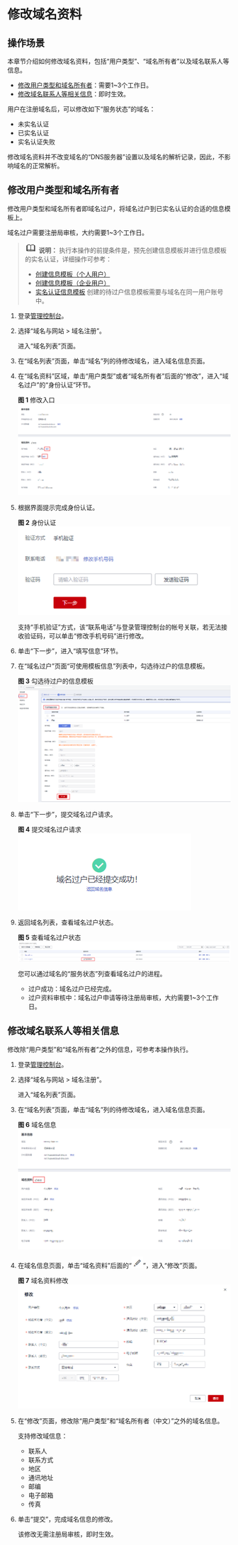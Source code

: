 # 修改域名资料<a name="domain_ug_330006"></a>

## 操作场景<a name="section135314813815"></a>

本章节介绍如何修改域名资料，包括“用户类型”、“域名所有者”以及域名联系人等信息。

-   [修改用户类型和域名所有者](#section171591401221)：需要1\~3个工作日。
-   [修改域名联系人等相关信息](#section16863139153817)：即时生效。

用户在注册域名后，可以修改如下“服务状态”的域名：

-   未实名认证
-   已实名认证
-   实名认证失败

修改域名资料并不改变域名的“DNS服务器”设置以及域名的解析记录，因此，不影响域名的正常解析。

## 修改用户类型和域名所有者<a name="section171591401221"></a>

修改用户类型和域名所有者即域名过户，将域名过户到已实名认证的合适的信息模板上。

域名过户需要注册局审核，大约需要1\~3个工作日。

>![](public_sys-resources/icon-note.gif) **说明：** 
>执行本操作的前提条件是，预先创建信息模板并进行信息模板的实名认证，详细操作可参考：
>-   [创建信息模板（个人用户）](创建信息模板（个人用户）.md)
>-   [创建信息模板（企业用户）](创建信息模板（企业用户）.md)
>-   [实名认证信息模板](实名认证信息模板.md)
>创建的待过户信息模板需要与域名在同一用户账号中。

1.  登录[管理控制台](https://auth.huaweicloud.com/authui/login.html?locale=zh-cn#/login)。
2.  选择“域名与网站 \> 域名注册”。

    进入“域名列表”页面。

3.  在“域名列表”页面，单击“域名”列的待修改域名，进入域名信息页面。
4.  在“域名资料”区域，单击“用户类型”或者“域名所有者”后面的“修改”，进入“域名过户”的“身份认证”环节。

    **图 1**  修改入口<a name="fig182630138254"></a>  
    ![](figures/修改入口.png "修改入口")

5.  根据界面提示完成身份认证。

    **图 2**  身份认证<a name="domain_ug_350002_fig488581123517"></a>  
    ![](figures/身份认证.png "身份认证")

    支持“手机验证”方式，该“联系电话”与登录管理控制台的帐号关联，若无法接收验证码，可以单击“修改手机号码”进行修改。

6.  单击“下一步”，进入“填写信息”环节。
7.  在“域名过户”页面“可使用模板信息”列表中，勾选待过户的信息模板。

    **图 3**  勾选待过户的信息模板<a name="fig101288014298"></a>  
    ![](figures/勾选待过户的信息模板-7.png "勾选待过户的信息模板-7")

8.  单击“下一步”，提交域名过户请求。

    **图 4**  提交域名过户请求<a name="fig723335020411"></a>  
    ![](figures/提交域名过户请求.png "提交域名过户请求")

9.  返回域名列表，查看域名过户状态。

    **图 5**  查看域名过户状态<a name="fig192642325458"></a>  
    ![](figures/查看域名过户状态-8.png "查看域名过户状态-8")

    您可以通过域名的“服务状态”列查看域名过户的进程。

    -   过户成功：域名过户已经完成。
    -   过户资料审核中：域名过户申请等待注册局审核，大约需要1\~3个工作日。


## 修改域名联系人等相关信息<a name="section16863139153817"></a>

修改除“用户类型”和“域名所有者”之外的信息，可参考本操作执行。

1.  登录[管理控制台](https://auth.huaweicloud.com/authui/login.html?locale=zh-cn#/login)。
2.  选择“域名与网站 \> 域名注册”。

    进入“域名列表”页面。

3.  在“域名列表”页面，单击“域名”列的待修改域名，进入域名信息页面。

    **图 6**  域名信息<a name="fig14286132981618"></a>  
    ![](figures/域名信息-9.png "域名信息-9")

4.  在域名信息页面，单击“域名资料”后面的“![](figures/icon-edit.png)”，进入“修改”页面。

    **图 7**  域名资料修改<a name="fig1522794362711"></a>  
    ![](figures/域名资料修改.png "域名资料修改")

5.  在“修改”页面，修改除“用户类型”和“域名所有者（中文）”之外的域名信息。

    支持修改域信息：

    -   联系人
    -   联系方式
    -   地区
    -   通讯地址
    -   邮编
    -   电子邮箱
    -   传真

6.  单击“提交”，完成域名信息的修改。

    该修改无需注册局审核，即时生效。


